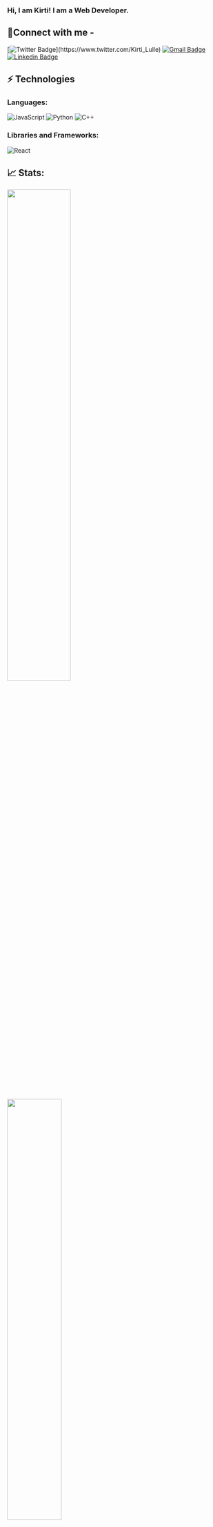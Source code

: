 ### Hi, I am Kirti! I am a Web Developer.
## 📩Connect with me -

[![Twitter Badge](https://img.shields.io/badge/-KirtiLulle-blue?style=flat-square&logo=Twitter&logoColor=white&link=https:)](https://www.twitter.com/Kirti_Lulle)
[![Gmail Badge](https://img.shields.io/badge/-kirtilulle@gmail.com-c14438?style=flat-square&logo=Gmail&logoColor=white&link=mailto:kirtilulle@gmail.com)](mailto:kirtilulle@gmail.com)
[![Linkedin Badge](https://img.shields.io/badge/-kirtilulle-blue?style=flat-square&logo=Linkedin&logoColor=white&link=https://www.linkedin.com/in/kirti-lulle-aab51a23b/)](https://www.linkedin.com/in/kirti-lulle-aab51a23b/)

## ⚡ Technologies

### Languages:

![JavaScript](https://img.shields.io/badge/javascript-%23323330.svg?style=for-the-badge&logo=javascript&logoColor=%23F7DF1E)
![Python](https://img.shields.io/badge/python-3670A0?style=for-the-badge&logo=python&logoColor=ffdd54)
![C++](https://img.shields.io/badge/c++-%2300599C.svg?style=for-the-badge&logo=c%2B%2B&logoColor=white)

### Libraries and Frameworks:

![React](https://img.shields.io/badge/react-%2320232a.svg?style=for-the-badge&logo=react&logoColor=%2361DAFB)

## 📈 Stats:
<p>
  <img width="54%" src="https://github-readme-stats.vercel.app/api?username=kirtilulle&show_icons=true&theme=tokyonight" />
  <img width="50%" src="https://github-readme-stats.vercel.app/api/top-langs?username=kirtilulle&show_icons=true&theme=tokyonight&locale=en&layout=compact&langs_count=7" /></br>
  
</p>



